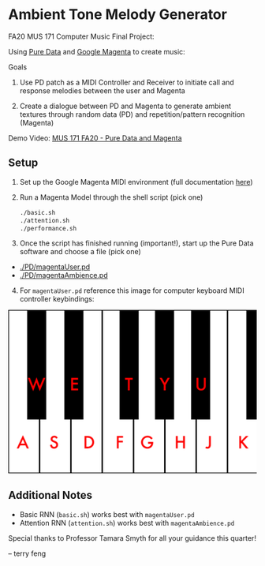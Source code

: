 # Ambient Tone Melody Generator

FA20 MUS 171 Computer Music Final Project:

Using [Pure Data](https://github.com/terryzfeng/Pure-Data-and-Google-Magenta) and [Google Magenta](https://github.com/magenta/magenta) to create music:

Goals

1. Use PD patch as a MIDI Controller and Receiver to initiate call and response melodies between the user and Magenta

2. Create a dialogue between PD and Magenta to generate ambient textures through random data (PD) and repetition/pattern recognition (Magenta)

Demo Video: [MUS 171 FA20 - Pure Data and Magenta](https://www.youtube.com/watch?v=1xQEk60ymis)

## Setup

1.  Set up the Google Magenta MIDI environment (full documentation [here](https://github.com/magenta/magenta/blob/master/magenta/interfaces/midi/README.md))

2.  Run a Magenta Model through the shell script (pick one)

        ./basic.sh
        ./attention.sh
        ./performance.sh

3.  Once the script has finished running (important!), start up the Pure Data software and choose a file (pick one)

- [./PD/magentaUser.pd](./PD/magentaUser.pd)
- [./PD/magentaAmbience.pd](./PD/magentaAmbience.pd)

4. For `magentaUser.pd` reference this image for computer keyboard MIDI controller keybindings:

![Keybinds](Keybinds.jpg)

## Additional Notes

- Basic RNN (`basic.sh`) works best with `magentaUser.pd`
- Attention RNN (`attention.sh`) works best with `magentaAmbience.pd`

Special thanks to Professor Tamara Smyth for all your guidance this quarter!

&ndash; terry feng
